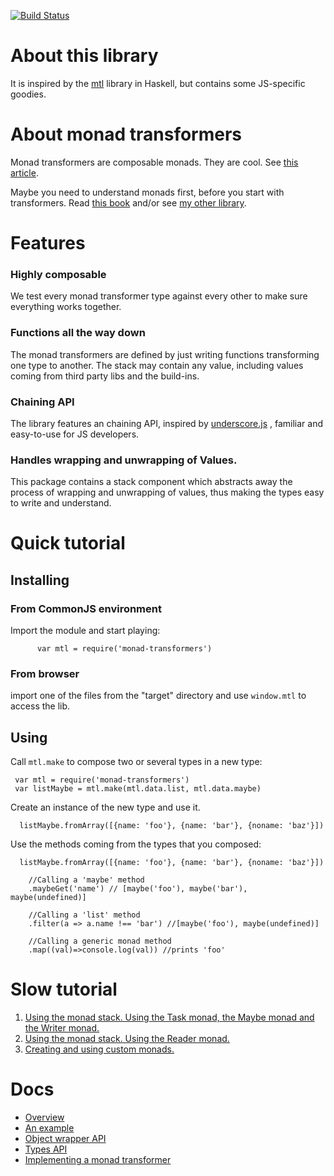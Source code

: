 [![Build Status](https://travis-ci.org/boris-marinov/monad-transformers.svg?branch=master)](https://travis-ci.org/boris-marinov/monad-transformers)

# About this library

It is inspired by the [mtl](https://hackage.haskell.org/package/mtl) library in Haskell, but contains some JS-specific goodies.

# About monad transformers

Monad transformers are composable monads. They are cool. See 
[this article](http://book.realworldhaskell.org/read/monad-transformers.html).

Maybe you need to understand monads first, before you start with transformers. 
Read [this book](https://github.com/MostlyAdequate/mostly-adequate-guide) and/or
see [my other library](http://boris-marinov.github.io/funktion/).


# Features 

### Highly composable
We test every monad transformer type against every other to make sure everything works together. 

### Functions all the way down
The monad transformers are defined by just writing functions transforming one type to another. The stack may contain any value, including values coming from third party libs and the build-ins.

### Chaining API
The library features an chaining API, inspired by [underscore.js](http://underscorejs.org/#chaining)
, familiar and easy-to-use for JS developers.

### Handles wrapping and unwrapping of Values.
This package contains a stack component which abstracts away the process of wrapping and unwrapping of values, thus making the types easy to write and understand.


# Quick tutorial

## Installing

### From CommonJS environment
Import the module and start playing:

          var mtl = require('monad-transformers')
          
### From browser
import one of the files from the "target" directory and use `window.mtl` to access the lib.

## Using

Call `mtl.make` to compose two or several types in a new type:

     var mtl = require('monad-transformers')
     var listMaybe = mtl.make(mtl.data.list, mtl.data.maybe)

Create an instance of the new type and use it.
  
      listMaybe.fromArray([{name: 'foo'}, {name: 'bar'}, {noname: 'baz'}])

Use the methods coming from the types that you composed:

      listMaybe.fromArray([{name: 'foo'}, {name: 'bar'}, {noname: 'baz'}])

        //Calling a 'maybe' method
        .maybeGet('name') // [maybe('foo'), maybe('bar'), maybe(undefined)]
        
        //Calling a 'list' method
        .filter(a => a.name !== 'bar') //[maybe('foo'), maybe(undefined)]
        
        //Calling a generic monad method
        .map((val)=>console.log(val)) //prints 'foo'

# Slow tutorial
  1. [Using the monad stack. Using the Task monad, the Maybe monad and the Writer monad.](docs/tutorial/p1.md)
  2. [Using the monad stack. Using the Reader monad.](docs/tutorial/p2.md)
  2. [Creating and using custom monads.](docs/tutorial/p3.md)
  
# Docs
* [Overview](docs/overview.md)
* [An example](docs/example.md)
* [Object wrapper API](docs/wrapper.md)
* [Types API](docs/api.md)
* [Implementing a monad transformer](docs/implementing-transformer.md)
